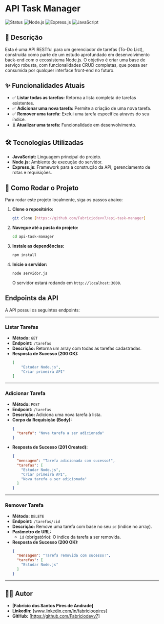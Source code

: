# API Task Manager

![Status](https://img.shields.io/badge/STATUS-EM%20DESENVOLVIMENTO-yellow)
![Node.js](https://img.shields.io/badge/Node.js-339933?style=for-the-badge&logo=nodedotjs&logoColor=white)
![Express.js](https://img.shields.io/badge/Express.js-000000?style=for-the-badge&logo=express&logoColor=white)
![JavaScript](https://img.shields.io/badge/JavaScript-F7DF1E?style=for-the-badge&logo=javascript&logoColor=black)

## 📝 Descrição

Esta é uma API RESTful para um gerenciador de tarefas (To-Do List), construída como parte de um estudo aprofundado em desenvolvimento back-end com o ecossistema Node.js. O objetivo é criar uma base de serviço robusta, com funcionalidades CRUD completas, que possa ser consumida por qualquer interface front-end no futuro.

## ✨ Funcionalidades Atuais

* ✅ **Listar todas as tarefas:** Retorna a lista completa de tarefas existentes.
* ✅ **Adicionar uma nova tarefa:** Permite a criação de uma nova tarefa.
* ✅ **Remover uma tarefa:** Exclui uma tarefa específica através do seu índice.
* ⏳ **Atualizar uma tarefa:** Funcionalidade em desenvolvimento.

## 🛠️ Tecnologias Utilizadas

* **JavaScript:** Linguagem principal do projeto.
* **Node.js:** Ambiente de execução do servidor.
* **Express.js:** Framework para a construção da API, gerenciamento de rotas e requisições.

## 🚀 Como Rodar o Projeto

Para rodar este projeto localmente, siga os passos abaixo:

1.  **Clone o repositório:**
    ```bash
    git clone [https://github.com/Fabriciodevv7/api-task-manager]
    ```
2.  **Navegue até a pasta do projeto:**
    ```bash
    cd api-task-manager
    ```
3.  **Instale as dependências:**
    ```bash
    npm install
    ```
4.  **Inicie o servidor:**
    ```bash
    node servidor.js
    ```
    O servidor estará rodando em `http://localhost:3000`.

## Endpoints da API

A API possui os seguintes endpoints:

---

### Listar Tarefas

* **Método:** `GET`
* **Endpoint:** `/tarefas`
* **Descrição:** Retorna um array com todas as tarefas cadastradas.
* **Resposta de Sucesso (200 OK):**
    ```json
    [
        "Estudar Node.js",
        "Criar primeira API"
    ]
    ```

---

### Adicionar Tarefa

* **Método:** `POST`
* **Endpoint:** `/tarefas`
* **Descrição:** Adiciona uma nova tarefa à lista.
* **Corpo da Requisição (Body):**
    ```json
    {
      "tarefa": "Nova tarefa a ser adicionada"
    }
    ```
* **Resposta de Sucesso (201 Created):**
    ```json
    {
      "mensagem": "Tarefa adicionada com sucesso!",
      "tarefas": [
        "Estudar Node.js",
        "Criar primeira API",
        "Nova tarefa a ser adicionada"
      ]
    }
    ```

---

### Remover Tarefa

* **Método:** `DELETE`
* **Endpoint:** `/tarefas/:id`
* **Descrição:** Remove uma tarefa com base no seu `id` (índice no array).
* **Parâmetro de URL:**
    * `id` (obrigatório): O índice da tarefa a ser removida.
* **Resposta de Sucesso (200 OK):**
    ```json
    {
      "mensagem": "Tarefa removida com sucesso!",
      "tarefas": [
        "Estudar Node.js"
      ]
    }
    ```
---

## 👨‍💻 Autor

* **[Fabrício dos Santos Pires de Andrade]**
* **LinkedIn:** [www.linkedin.com/in/fabrícioopires]
* **GitHub:** [https://github.com/Fabriciodevv7]